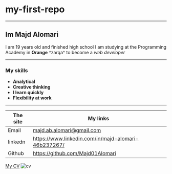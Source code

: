 # my-first-repo
___
## Im Majd Alomari
I am 19 years old and finished high school
I am studying at the Programming Academy in **Orange** ^zarqa^ to become a *web developer* 
___
### My skills
* **Analytical**
* **Creative thinking**
* **I learn quickly**
* **Flexibility at work** 
________

| The site | My links|
| --- | --- |
|Email|majd.ab.alomari@gmail.com
|linkedn|https://www.linkedin.com/in/majd-alomari-46b237267/
|Github|https://github.com/Majd01Alomari

[My CV](https://drive.google.com/file/d/1oBav4hxqJZTEKCpBLzHVAQakBp7kI4p7/view?usp=sharing)
![cv](https://cdn-icons-png.flaticon.com/512/2666/2666421.png)
